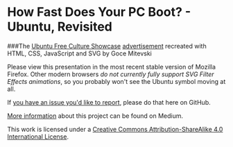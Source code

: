 How Fast Does Your PC Boot? - Ubuntu, Revisited
================

###The [Ubuntu Free Culture Showcase](https://wiki.ubuntu.com/UbuntuFreeCultureShowcase) [advertisement](https://vimeo.com/14989758) recreated with HTML, CSS, JavaScript and SVG by Goce Mitevski

Please view this presentation in the most recent stable version of Mozilla Firefox. Other modern browsers *do not currently fully support SVG Filter Effects animations*, so you probably won't see the Ubuntu symbol moving at all.

If [you have an issue you'd like to report](https://github.com/gocemitevski/ubuntu-advertisement/issues), please do that here on GitHub.

[More information](#) about this project can be found on Medium.

This work is licensed under a [Creative Commons Attribution-ShareAlike 4.0 International License](http://creativecommons.org/licenses/by-sa/4.0/).